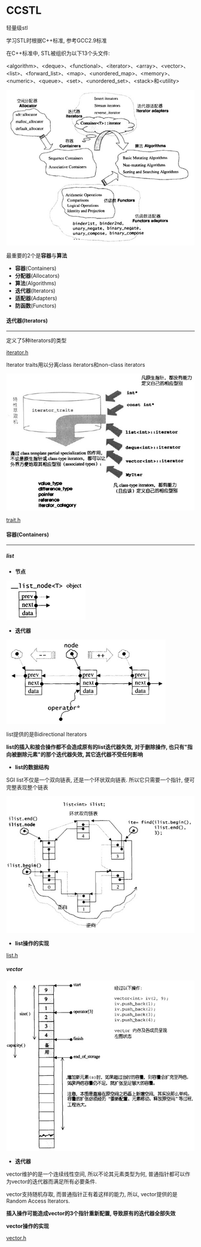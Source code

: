 # CCSTL
轻量级stl

学习STL时根据C++标准, 参考GCC2.9标准

在C++标准中, STL被组织为以下13个头文件:

\<algorithm\>、\<deque\>、\<functional\>、\<iterator\>、\<array\>、\<vector\>、\<list\>、\<forward_list\>、\<map\>、\<unordered_map\>、\<memory\>、\<numeric\>、\<queue\>、\<set\>、\<unordered_set\>、\<stack\>和\<utility\>

![stl-1-1](./pic/stl-1-1.png)

最重要的2个是**容器**与**算法**

* **容器**(Containers)
* **分配器**(Allocators)
* **算法**(Algorithms)
* **迭代器**(Iterators)
* **适配器**(Adapters)
* **防函数**(Functors)

#### 迭代器(Iterators)

---

定义了5种iterators的类型

[iterator.h](./STL/iterator.h)

Iterator traits用以分离class iterators和non-class iterators

![stl-3-3](./pic/stl-3-3.png)

[trait.h](./STL/trait.h)

#### 容器(Containers)

---

##### list

* **节点**

![stl-4-3](./pic/stl-4-3.png)

* **迭代器**

![stl-4-4](./pic/stl-4-4.png)

list提供的是Bidirectional Iterators

**list的插入和接合操作都不会造成原有的list迭代器失效, 对于删除操作, 也只有"指向被删除元素"的那个迭代器失效, 其它迭代器不受任何影响**

* **list的数据结构**

SGI list不仅是一个双向链表, 还是一个环状双向链表. 所以它只需要一个指针, 便可完整表现整个链表

![stl-4-5](./pic/stl-4-5.png)

* **list操作的实现**

 [list.h](./STL/list.h) 

##### vector

![stl-4-2](./pic/stl-4-2.png)

* **迭代器**

vector维护的是一个连续线性空间, 所以不论其元素类型为何, 普通指针都可以作为vector的迭代器而满足所有必要条件.

vector支持随机存取, 而普通指针正有着这样的能力, 所以, vector提供的是Random Access Iterators.

**插入操作可能造成vector的3个指针重新配置, 导致原有的迭代器全部失效**

**vector操作的实现**

 [vector.h](./STL/vector.h) 


